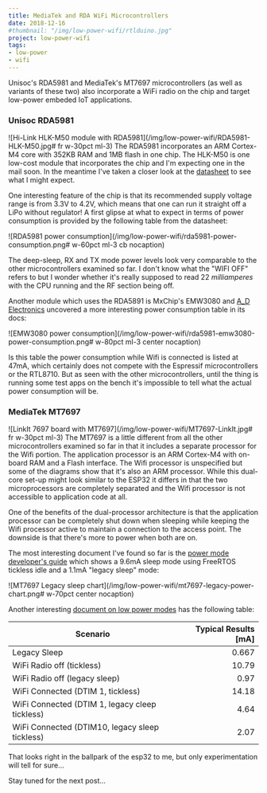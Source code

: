 ```yaml
---
title: MediaTek and RDA WiFi Microcontrollers
date: 2018-12-16
#thumbnail: "/img/low-power-wifi/rtlduino.jpg"
project: low-power-wifi
tags:
- low-power
- wifi
---
```


Unisoc's RDA5981 and MediaTek's MT7697 microcontrollers (as well as variants of these two) also
incorporate a WiFi radio on the chip and target low-power embeded IoT applications.
<!--more-->

### Unisoc RDA5981

![Hi-Link HLK-M50 module with RDA5981](/img/low-power-wifi/RDA5981-HLK-M50.jpg# fr w-30pct ml-3)
The RDA5981 incorporates an ARM Cortex-M4 core with 352KB RAM and 1MB flash in one chip.
The HLK-M50 is one low-cost module that incorporates the chip and I'm expecting one in the mail
soon. In the meantime I've taken a closer look at the
[datasheet](https://github.com/RDA5981/RDA5981/blob/master/Datasheet/RDA5981A%20DataSheet%20V1.5.pdf)
to see what I might expect.

One interesting feature of the chip is that its recommended supply voltage range is from 3.3V to
4.2V, which means that one can run it straight off a LiPo without regulator!
A first glipse at what to expect in terms of power consumption is provided by the following table
from the datasheet:

![RDA5981 power consumption](/img/low-power-wifi/rda5981-power-consumption.png# w-60pct ml-3 cb
nocaption)

The deep-sleep, RX and TX mode power levels look very comparable to the other microcontrollers
examined so far. I don't know what the "WIFI OFF" refers to but I wonder whether it's really
supposed to read 22 _milliamperes_ with the CPU running and the RF section being off.

Another module which uses the RDA5891 is MxChip's EMW3080 and [A_D
Electronics](https://adelectronics.ru/2018/03/04/%D0%BE%D0%B1%D0%B7%D0%BE%D1%80-%D0%BC%D0%BE%D0%B4%D1%83%D0%BB%D1%8F-rda5981x1/)
uncovered a more interesting power consumption table in its docs:

![EMW3080 power consumption](/img/low-power-wifi/rda5981-emw3080-power-consumption.png# w-80pct ml-3
center nocaption)

Is this table the power consumption while Wifi is connected is listed at 47mA, which certainly does
not compete with the Espressif microcontrollers or the RTL8710.
But as seen with the other microcontrollers, until the thing is running some test apps on the bench
it's impossible to tell what the actual power consumption will be.

### MediaTek MT7697

![LinkIt 7697 board with MT7697](/img/low-power-wifi/MT7697-LinkIt.jpg# fr w-30pct ml-3)
The MT7697 is a little different from all the other microcontrollers examined so far in that it
includes a separate processor for the Wifi portion. The application processor is an ARM Cortex-M4
with on-board RAM and a Flash interface. The Wifi processor is unspecified but some of the diagrams
show that it's also an ARM processor. While this dual-core set-up might look similar to the ESP32 it
differs in that the two microprocessors are completely separated and the Wifi processor is not
accessible to application code at all.

One of the benefits of the dual-processor architecture is that the application processor can be
completely shut down when sleeping while keeping the Wifi processor active to maintain a connection
to the access point. The downside is that there's more to power when both are on.

The most interesting document I've found so far is the
[power mode developer's guide](https://s3-ap-southeast-1.amazonaws.com/mediatek-labs-imgs/downloads/73f2af6bc5e82c6be0d533fdfedb4527.pdf)
which shows a 9.6mA sleep mode using FreeRTOS tickless idle and a 1.1mA "legacy sleep" mode:

![MT7697 Legacy sleep chart](/img/low-power-wifi/mt7697-legacy-power-chart.png# w-70pct center nocaption)

Another interesting [document on low power
modes](https://docs.labs.mediatek.com/resource/mt7687-mt7697/en/tutorials/low-power-mode-and-power-measurement)
has the following table:

Scenario | Typical Results [mA]
--- | ---:
Legacy Sleep | 0.667
WiFi Radio off (tickless) | 10.79
WiFi Radio off (legacy sleep) | 0.97
WiFi Connected (DTIM 1, tickless) | 14.18
WiFi Connected (DTIM 1, legacy cleep tickless) | 4.64
WiFi Connected (DTIM10, legacy sleep tickless) | 2.07

That looks right in the ballpark of the esp32 to me, but only experimentation will tell for sure...

Stay tuned for the next post...
